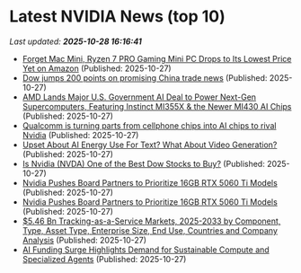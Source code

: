 # Latest NVIDIA News (top 10)
_Last updated: **2025-10-28 16:16:41**_

- [Forget Mac Mini, Ryzen 7 PRO Gaming Mini PC Drops to Its Lowest Price Yet on Amazon](https://kotaku.com/this-mini-gaming-pc-from-gmktec-dropped-by-over-100-2000637792) (Published: 2025-10-27)
- [Dow jumps 200 points on promising China trade news](https://rollingout.com/2025/10/27/dow-jumps-200-points-on-china-trade-news/) (Published: 2025-10-27)
- [AMD Lands Major U.S. Government AI Deal to Power Next-Gen Supercomputers, Featuring Instinct MI355X & the Newer MI430 AI Chips](https://wccftech.com/amd-lands-major-us-government-ai-deal-to-power-next-gen-supercomputers/) (Published: 2025-10-27)
- [Qualcomm is turning parts from cellphone chips into AI chips to rival Nvidia](https://www.theverge.com/news/807078/qualcomm-ai-chips-launch-hexagon-npus) (Published: 2025-10-27)
- [Upset About AI Energy Use For Text? What About Video Generation?](https://www.forbes.com/sites/johnwerner/2025/10/27/upset-about-ai-energy-use-for-text-what-about-video-generation/) (Published: 2025-10-27)
- [Is Nvidia (NVDA) One of the Best Dow Stocks to Buy?](https://finance.yahoo.com/news/nvidia-nvda-one-best-dow-155418486.html) (Published: 2025-10-27)
- [Nvidia Pushes Board Partners to Prioritize 16GB RTX 5060 Ti Models](https://uk.pcmag.com/graphics-cards/160941/nvidia-pushes-board-partners-to-prioritize-16gb-rtx-5060-ti-models) (Published: 2025-10-27)
- [Nvidia Pushes Board Partners to Prioritize 16GB RTX 5060 Ti Models](https://me.pcmag.com/en/graphics-cards/33127/nvidia-pushes-board-partners-to-prioritize-16gb-rtx-5060-ti-models) (Published: 2025-10-27)
- [$5.46 Bn Tracking-as-a-Service Markets, 2025-2033 by Component, Type, Asset Type, Enterprise Size, End Use, Countries and Company Analysis](https://www.globenewswire.com/news-release/2025/10/27/3174810/28124/en/5-46-Bn-Tracking-as-a-Service-Markets-2025-2033-by-Component-Type-Asset-Type-Enterprise-Size-End-Use-Countries-and-Company-Analysis.html) (Published: 2025-10-27)
- [AI Funding Surge Highlights Demand for Sustainable Compute and Specialized Agents](https://www.pymnts.com/artificial-intelligence-2/2025/ai-funding-surge-highlights-demand-for-sustainable-compute-and-specialized-agents/) (Published: 2025-10-27)
